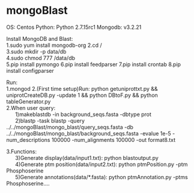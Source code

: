 # mongoBlast
OS: Centos
Python: Python 2.7.15rc1
Mongodb: v3.2.21 

Install MongoDB and Blast:  
1.sudo yum install mongodb-org
2.cd /  
3.sudo mkdir -p data/db  
4.sudo chmod 777 /data/db  
5.pip install pymongo
6.pip install feedparser
7.pip install crontab
8.pip install configparser

Run:  
1.mongod
2.(First time setup)Run: python getuniprottxt.py && uniprotCreateDB.py -update 1 && python DBtoF.py && python tableGenerator.py  
2.When user query:  
&nbsp;&nbsp;&nbsp;&nbsp;&nbsp;&nbsp;1)makeblastdb -in background_seqs.fasta -dbtype prot  
&nbsp;&nbsp;&nbsp;&nbsp;&nbsp;&nbsp;2)blastp -task blastp -query ../../mongoBlast/mongo_blast/query_seqs.fasta -db ../../mongoBlast/mongo_blast/background_seqs.fasta -evalue 1e-5 -num_descriptions 100000 -num_alignments 100000 -out format8.txt

3.Functions:  
&nbsp;&nbsp;&nbsp;&nbsp;&nbsp;&nbsp;3)Generate display(data/input1.txt): python blastoutput.py  
&nbsp;&nbsp;&nbsp;&nbsp;&nbsp;&nbsp;4)Generate ptm position(data/input2.txt): python ptmPosition.py -ptm Phosphoserine  
&nbsp;&nbsp;&nbsp;&nbsp;&nbsp;&nbsp;5)Generate annotations(data/*.fasta): python ptmAnnotation.py -ptms Phosphoserine....   




